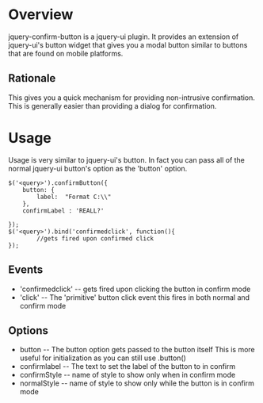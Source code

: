 
Overview
========

jquery-confirm-button is a jquery-ui plugin.  It provides an extension
of jquery-ui's button widget that gives you a modal button similar to
buttons that are found on mobile platforms.


Rationale
---------

This gives you a quick mechanism for providing non-intrusive
confirmation.  This is generally easier than providing a dialog
for confirmation.


Usage
=====

Usage is very similar to jquery-ui's button.  In fact you can pass all
of the normal jquery-ui button's option as the 'button' option.

	$('<query>').confirmButton({
		button: { 
			label:  "Format C:\\"
		},
		confirmLabel : 'REALL?'

	});
	$('<query>').bind('confirmedclick', function(){
			//gets fired upon confirmed click
	});


Events
------

* 'confirmedclick' -- gets fired upon clicking the button in confirm mode
* 'click' -- The 'primitive' button click event this fires in both normal and confirm mode


Options
-------

* button -- The button option gets passed to the button itself This is more useful for initialization as you can still use .button()
* confirmlabel -- The text to set the label of the button to in confirm
* confirmStyle -- name of style to show only when in confirm mode
* normalStyle -- name of style to show only while the button is in
  confirm mode 


